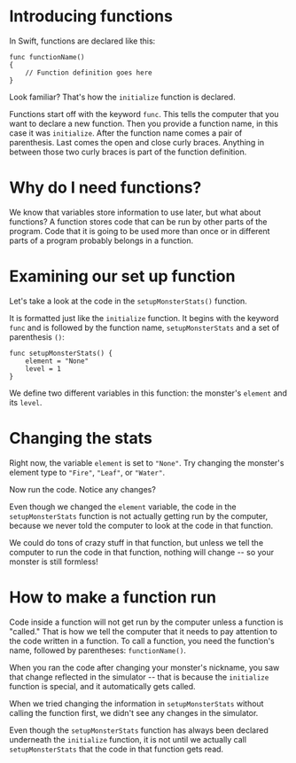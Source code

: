 Introducing functions
=====================
In Swift, functions are declared like this:

	func functionName()
	{
		// Function definition goes here
	}

Look familiar? That's how the ```initialize``` function is declared.

Functions start off with the keyword ```func```. This tells the computer that you want to declare a new function. Then you provide a function name, in this case it was ```initialize```. After the function name comes a pair of parenthesis. Last comes the open and close curly braces. Anything in between those two curly braces is part of the function definition.

Why do I need functions?
========================
We know that variables store information to use later, but what about functions? A function stores code that can be run by other parts of the program. Code that it is going to be used more than once or in different parts of a program probably belongs in a function. <!-- We set our ```element``` and ```level``` variables in a function because the game tries to call the ```addToBattle``` function when it starts to set up your monster. -->


Examining our set up function
=======================
Let's take a look at the code in the ```setupMonsterStats()``` function.

It is formatted just like the ```initialize``` function. It begins with the keyword ```func``` and is followed by the function name, ```setupMonsterStats``` and a set of parenthesis ```()```:

    func setupMonsterStats() {
        element = "None"
        level = 1
    }
We define two different variables in this function: the monster's ```element``` and its ```level```.

Changing the stats
=====================
Right now, the variable ```element``` is set to ```"None"```. Try changing the monster's element type to ```"Fire"```, ```"Leaf"```, or ```"Water"```. 

Now run the code. Notice any changes?

Even though we changed the ```element``` variable, the code in the ```setupMonsterStats``` function is not actually getting run by the computer, because we never told the computer to look at the code in that function. 

We could do tons of crazy stuff in that function, but unless we tell the computer to run the code in that function, nothing will change -- so your monster is still formless!


How to make a function run
===============

Code inside a function will not get run by the computer unless a function is "called." That is how we tell the computer that it needs to pay attention to the code written in a function. To call a function, you need the function's name, followed by parentheses: ```functionName()```.

When you ran the code after changing your monster's nickname, you saw that change reflected in the simulator -- that is because the ```initialize``` function is special, and it automatically gets called. 

When we tried changing the information in ```setupMonsterStats``` without calling the function first, we didn't see any changes in the simulator. 

Even though the ```setupMonsterStats``` function has always been declared underneath the ```initialize``` function, it is not until we actually call ```setupMonsterStats``` that the code in that function gets read.